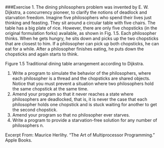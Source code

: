 ###Exercise 1. 
The dining philosophers problem was invented by E. W. Dijkstra, a concurrency pioneer, to clarify the notions of deadlock and starvation freedom. Imagine five philosophers who spend their lives just thinking and feasting. They sit around a circular table with five chairs. The table has a big plate of rice. However, there are only five chopsticks (in the original formulation forks) available, as shown in Fig. 1.5. Each philosopher thinks. When he gets hungry, he sits down and picks up the two chopsticks that are closest to him. If a philosopher can pick up both chopsticks, he can eat for a while. After a philosopher finishes eating, he puts down the chopsticks and again starts to think.


Figure 1.5 Traditional dining table arrangement according to Dijkstra.

1. Write a program to simulate the behavior of the philosophers, where each philosopher is a thread and the chopsticks are shared objects. Notice that you must prevent a situation where two philosophers hold the same chopstick at the same time.
2. Amend your program so that it never reaches a state where philosophers are deadlocked, that is, it is never the case that each philosopher holds one chopstick and is stuck waiting for another to get the second chopstick.
3. Amend your program so that no philosopher ever starves.
4. Write a program to provide a starvation-free solution for any number of philosophers n.


Excerpt From: Maurice Herlihy. “The Art of Multiprocessor Programming.” Apple Books. 